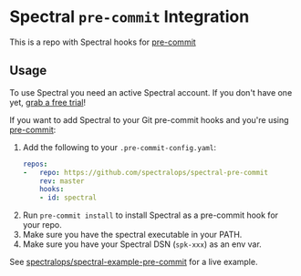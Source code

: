 # Spectral `pre-commit` Integration

This is a repo with Spectral hooks for [pre-commit](https://pre-commit.com/)

## Usage

To use Spectral you need an active Spectral account. If you don't have one yet, [grab a free trial](https://get.spectralops.io)!

If you want to add Spectral to your Git pre-commit hooks and you're using [pre-commit](https://pre-commit.com/):

1. Add the following to your `.pre-commit-config.yaml`:
    ```yaml
    repos:
    -   repo: https://github.com/spectralops/spectral-pre-commit
        rev: master
        hooks:
        - id: spectral
    ```
2. Run `pre-commit install` to install Spectral as a pre-commit hook for your repo. 
3. Make sure you have the spectral executable in your PATH. 
4. Make sure you have your Spectral DSN (`spk-xxx`) as an env var.

See [spectralops/spectral-example-pre-commit](https://github.com/SpectralOps/spectral-example-pre-commit) for a live example.
